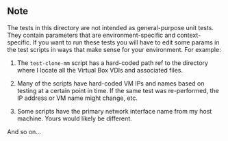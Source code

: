 ## Note

The tests in this directory are not intended as  general-purpose unit tests. They contain parameters that are environment-specific and context-specific. If you want to run these tests you will have to edit some params in the test scripts in ways that make sense for your environment. For example:

1. The `test-clone-mm` script has a hard-coded path ref to the directory where I locate all the Virtual Box VDIs and associated files.

2. Many of the scripts have hard-coded VM IPs and names based on testing at a certain point in time. If the same test was re-performed, the IP address or VM name might change, etc.

3. Some scripts have the primary network interface name from my host machine. Yours would likely be different.

And so on...